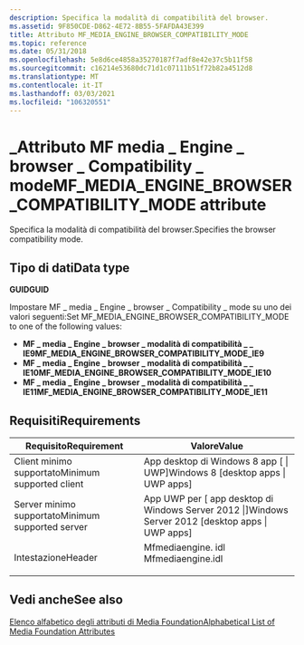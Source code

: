 ```yaml
---
description: Specifica la modalità di compatibilità del browser.
ms.assetid: 9F850CDE-D862-4E72-8B55-5FAFDA43E399
title: Attributo MF_MEDIA_ENGINE_BROWSER_COMPATIBILITY_MODE
ms.topic: reference
ms.date: 05/31/2018
ms.openlocfilehash: 5e8d6ce4858a35270187f7adf8e42e37c5b11f58
ms.sourcegitcommit: c16214e53680dc71d1c07111b51f72b82a4512d8
ms.translationtype: MT
ms.contentlocale: it-IT
ms.lasthandoff: 03/03/2021
ms.locfileid: "106320551"
---
```

# <a name="mf_media_engine_browser_compatibility_mode-attribute"></a><span data-ttu-id="1978f-103">\_Attributo MF media \_ Engine \_ browser \_ Compatibility \_ mode</span><span class="sxs-lookup"><span data-stu-id="1978f-103">MF\_MEDIA\_ENGINE\_BROWSER\_COMPATIBILITY\_MODE attribute</span></span>

<span data-ttu-id="1978f-104">Specifica la modalità di compatibilità del browser.</span><span class="sxs-lookup"><span data-stu-id="1978f-104">Specifies the browser compatibility mode.</span></span>

## <a name="data-type"></a><span data-ttu-id="1978f-105">Tipo di dati</span><span class="sxs-lookup"><span data-stu-id="1978f-105">Data type</span></span>

<span data-ttu-id="1978f-106">**GUID**</span><span class="sxs-lookup"><span data-stu-id="1978f-106">**GUID**</span></span>

<span data-ttu-id="1978f-107">Impostare MF \_ media \_ Engine \_ browser \_ Compatibility \_ mode su uno dei valori seguenti:</span><span class="sxs-lookup"><span data-stu-id="1978f-107">Set MF\_MEDIA\_ENGINE\_BROWSER\_COMPATIBILITY\_MODE to one of the following values:</span></span>

-   <span data-ttu-id="1978f-108">**MF \_ media \_ Engine \_ browser \_ modalità di compatibilità \_ \_ IE9**</span><span class="sxs-lookup"><span data-stu-id="1978f-108">**MF\_MEDIA\_ENGINE\_BROWSER\_COMPATIBILITY\_MODE\_IE9**</span></span>
-   <span data-ttu-id="1978f-109">**MF \_ media \_ Engine \_ browser \_ modalità di compatibilità \_ \_ IE10**</span><span class="sxs-lookup"><span data-stu-id="1978f-109">**MF\_MEDIA\_ENGINE\_BROWSER\_COMPATIBILITY\_MODE\_IE10**</span></span>
-   <span data-ttu-id="1978f-110">**MF \_ media \_ Engine \_ browser \_ modalità di compatibilità \_ \_ IE11**</span><span class="sxs-lookup"><span data-stu-id="1978f-110">**MF\_MEDIA\_ENGINE\_BROWSER\_COMPATIBILITY\_MODE\_IE11**</span></span>

## <a name="requirements"></a><span data-ttu-id="1978f-111">Requisiti</span><span class="sxs-lookup"><span data-stu-id="1978f-111">Requirements</span></span>



| <span data-ttu-id="1978f-112">Requisito</span><span class="sxs-lookup"><span data-stu-id="1978f-112">Requirement</span></span> | <span data-ttu-id="1978f-113">Valore</span><span class="sxs-lookup"><span data-stu-id="1978f-113">Value</span></span> |
|-------------------------------------|----------------------------------------------------------------------------------------------|
| <span data-ttu-id="1978f-114">Client minimo supportato</span><span class="sxs-lookup"><span data-stu-id="1978f-114">Minimum supported client</span></span><br/> | <span data-ttu-id="1978f-115">App desktop di Windows 8 app \[ \| UWP\]</span><span class="sxs-lookup"><span data-stu-id="1978f-115">Windows 8 \[desktop apps \| UWP apps\]</span></span><br/>                                            |
| <span data-ttu-id="1978f-116">Server minimo supportato</span><span class="sxs-lookup"><span data-stu-id="1978f-116">Minimum supported server</span></span><br/> | <span data-ttu-id="1978f-117">App UWP per \[ app desktop di Windows Server 2012 \|\]</span><span class="sxs-lookup"><span data-stu-id="1978f-117">Windows Server 2012 \[desktop apps \| UWP apps\]</span></span><br/>                                  |
| <span data-ttu-id="1978f-118">Intestazione</span><span class="sxs-lookup"><span data-stu-id="1978f-118">Header</span></span><br/>                   | <dl> <span data-ttu-id="1978f-119"><dt>Mfmediaengine. idl</dt></span><span class="sxs-lookup"><span data-stu-id="1978f-119"><dt>Mfmediaengine.idl</dt></span></span> </dl> |



## <a name="see-also"></a><span data-ttu-id="1978f-120">Vedi anche</span><span class="sxs-lookup"><span data-stu-id="1978f-120">See also</span></span>

<dl> <dt>

[<span data-ttu-id="1978f-121">Elenco alfabetico degli attributi di Media Foundation</span><span class="sxs-lookup"><span data-stu-id="1978f-121">Alphabetical List of Media Foundation Attributes</span></span>](alphabetical-list-of-media-foundation-attributes.md)
</dt> </dl>

 

 




